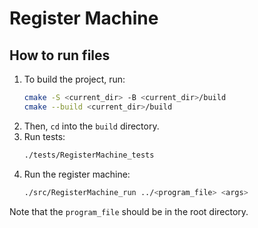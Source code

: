 # Register Machine

## How to run files
1. To build the project, run:
    ```sh
    cmake -S <current_dir> -B <current_dir>/build
    cmake --build <current_dir>/build 
    ```
1. Then, `cd` into the `build` directory.
1. Run tests:
    ```sh
    ./tests/RegisterMachine_tests
    ```
1. Run the register machine:
    ```sh
    ./src/RegisterMachine_run ../<program_file> <args>
    ```

Note that the `program_file` should be in the root directory.